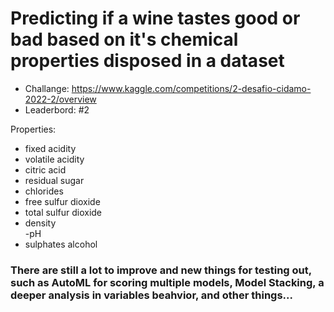# Predicting if a wine tastes good or bad based on it's chemical properties disposed in a dataset
- Challange: https://www.kaggle.com/competitions/2-desafio-cidamo-2022-2/overview
- Leaderbord: #2

Properties:
- fixed acidity	
- volatile acidity	
- citric acid	
- residual sugar	
- chlorides	
- free sulfur dioxide	
- total sulfur dioxide	
- density	
-pH	
- sulphates	alcohol

### There are still a lot to improve and new things for testing out, such as AutoML for scoring multiple models, Model Stacking, a deeper analysis in variables beahvior, and other things...
